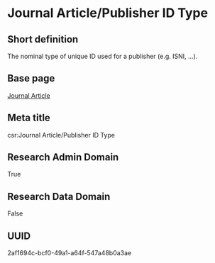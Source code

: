 # Journal Article/Publisher ID Type
## Short definition
The nominal type of unique ID used for a publisher (e.g. ISNI, ...).
## Base page
[Journal Article](../../Objects/Journal%20Article.md)
## Meta title
csr:Journal Article/Publisher ID Type
## Research Admin Domain
True
## Research Data Domain
False
## UUID
2af1694c-bcf0-49a1-a64f-547a48b0a3ae
